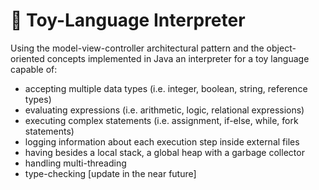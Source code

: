 # 🧸 Toy-Language Interpreter
Using the model-view-controller architectural pattern and the object-oriented concepts implemented in Java an interpreter for a toy language capable of: 
- accepting multiple data types (i.e. integer, boolean, string, reference types)
- evaluating expressions (i.e. arithmetic, logic, relational expressions)
- executing complex statements (i.e. assignment, if-else, while, fork statements)
- logging information about each execution step inside external files
- having besides a local stack, a global heap with a garbage collector
- handling multi-threading
- type-checking [update in the near future]
